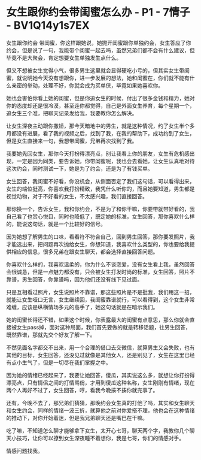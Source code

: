 # 女生跟你约会带闺蜜怎么办 - P1 - 7情子 - BV1Q14y1s7EX

女生跟你约会 带闺蜜，你这样跟她说，她抛开闺蜜跟你单独约会，女生答应了你约会，但是说了一句，我能带个闺蜜一起去吗，虽然兄弟们都不会有什么建议，但毕竟不是大聚会，肯定想要女生单独发生点什么。

但又不想被女生觉得小气，很多男生这里就会显得硬吃小亏的，但其实女生带闺蜜，就说明她今天没有想跟你，进一步发展的想法，她和闺蜜在，你们就不能有什么亲密的举动，处理不好，你就会成为买单侠，毕竟如果她喜欢你。

她也会害怕你看上她的闺蜜，但是你追女生的时候，付出了很多金钱和精力，她对你的态度却还是很冷漠，甚至连你都觉得，自己是外面女生养育，每个星期一个，追女生三个准，把聊天记录发给我，我要教你怎么解决。

让女生深夜主动跟你撒娇，那今天暗地中的男生，就是这种情况，约了女生半个多月都没有进展，看了我的视频之后，找到了我，在我的帮助下，成功约到了女生，但是女生直接来一句，我想带闺蜜，兄弟再次找到了我。

我要她先回女生，那你今天打扮得漂亮点，别让我看上你的朋友，女生有危机感出现，一定是因为同类，要告诉她，你带闺蜜呢，我也会去看她，让女生认真地对待这次约会，同时测试一下，她是为了约会，还是为了有钱买单。

女生回答，我闺蜜不好看，你没机会，从侧面否定了我们这句话，可以看得出来，女生的端位挺高，你喜欢我打扮精致，我凭什么听你的，而且她要知道，男生都是视觉动物，对于不好看的女生，不太感兴趣，我们直接回答。

那你换一个，告诉女生，我和你约会，不是为了和你干嘛，你要带就带好看的，我自己看了也赏心悦目，同时也降低了，既定她的标准，女生回答，那你喜欢什么样的，能说这句话，就是一个比较好的信号。

因为她想了解男生的口味，看看符不符合自己，回到男生回答，那你要发照片，我才能选出来，把问题再次抛给女生，你想知道，我喜欢什么类型的，你也要给我提供相应的信息，很多兄弟在跟女生聊天，都会选择直接回答问题。

你喜欢什么样的，我喜欢温柔的，你为什么不谈恋爱，没有女生看上我，虽然回答会很诚恳，但是一点魅力都没有，只会被女生打发时尚的标准，女生回答，照片不靠谱，男生回答，你靠谱吗，因为他们还没有线下见过面。

只是互相看过照片，女生说照片不靠谱，那这些照片是不是批我，我们用这一招，就能让女生哑口无言，女生继续回，我闺蜜靠谱就行，可以看得到，这个女生非常难缠，应该是纵横情场多元的高手了，她这句话就是在暗示我们。

她的闺蜜长得还不错，如果这个时候，你表露最大的闺蜜有点意思，那么你就会直接被女生pass掉，面对这种局面，我们首先要做的就是转移话题，往男生回答，既然靠谱，那就先交个好友了解一下。

不然见面名字都交不出来，用一个合理的借口去交微信，就算男生又会失败，也有其他的目标，女生回答，还没见过就像是其他女人，还是别见了，女生在这里已经有点小生气了，但是一切尽在我们掌握之中。

因为她的情绪已经起来了，我要让她回答，傻瓜，其实说这么多，就想让你打扮得漂亮点，只有情侣之间的打情骂俏，才用到傻瓜这种名称，女生刚刚有情绪，现在两个人再好不过了，女生回答，哼，看我今晚揍不揍你就完事了。

还有，今晚不去了，那兄弟们猜猜，那晚约会女生真的打他了吗，其实和女生聊天和女生约会，同样的情绪一波三折，就算他之前对你爱搭不理，他也会在这种情绪的推动下，对你开始着迷，但是我兄弟聊天还是嘴巴在干嘛。

吃了嘛，不知道怎么聊才能够拿下女生，太开心七哥，聊天两个字，我教你几个聊天小技巧，让你可以撩到女生深夜睡不着想你，我是七哥，你们的情感对手。

情感问题找我。